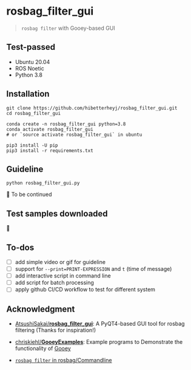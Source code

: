 # rosbag_filter_gui

> `rosbag filter` with Gooey-based GUI

## Test-passed

- Ubuntu 20.04
- ROS Noetic
- Python 3.8

## Installation

```shell
git clone https://github.com/hibetterheyj/rosbag_filter_gui.git
cd rosbag_filter_gui

conda create -n rosbag_filter_gui python=3.8
conda activate rosbag_filter_gui
# or `source activate rosbag_filter_gui` in ubuntu

pip3 install -U pip
pip3 install -r requirements.txt
```

## Guideline

```shell
python rosbag_filter_gui.py
```

:construction: To be continued

## Test samples downloaded

:construction:

## To-dos

- [ ] add simple video or gif for guideline
- [ ] support for `--print=PRINT-EXPRESSION` and `t` (time of message)
- [ ] add interactive script in command line
- [ ] add script for batch processing
- [ ] apply github CI/CD workflow to test for different system

## Acknowledgment

- [AtsushiSakai/**rosbag_filter_gui**](https://github.com/AtsushiSakai/rosbag_filter_gui): A PyQT4-based GUI tool for rosbag filtering (Thanks for inspiration!)
- [chriskiehl/**GooeyExamples**](https://github.com/chriskiehl/GooeyExamples): Example programs to Demonstrate the functionality of [Gooey](https://github.com/chriskiehl/Gooey)

- [`rosbag filter` in rosbag/Commandline](http://wiki.ros.org/rosbag/Commandline#filter)

